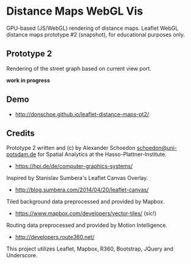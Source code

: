 Distance Maps WebGL Vis
=======================

GPU-based (JS/WebGL) rendering of distance maps. Leaflet WebGL distance maps prototype #2 (snapshot), for educational purposes only.


Prototype 2
-----------

Rendering of the street graph based on current view port.

**work in progress**

Demo
----

  - http://donschoe.github.io/leaflet-distance-maps-pt2/


Credits
-------

Prototype 2 written and (c) by Alexander Schoedon <schoedon@uni-potsdam.de>
for Spatial Analytics at the Hasso-Plattner-Institute.
  - https://hpi.de/de/computer-graphics-systems/

Inspired by Stanislav Sumbera's Leaflet Canvas Overlay.
  - http://blog.sumbera.com/2014/04/20/leaflet-canvas/

Tiled background data preprocessed and provided by Mapbox.
  - https://www.mapbox.com/developers/vector-tiles/ (sic!)

Routing data preprocessed and provided by Motion Intelligence.
  - http://developers.route360.net/

This project utilizes Leaflet, Mapbox, R360, Bootstrap, JQuery and Underscore.
